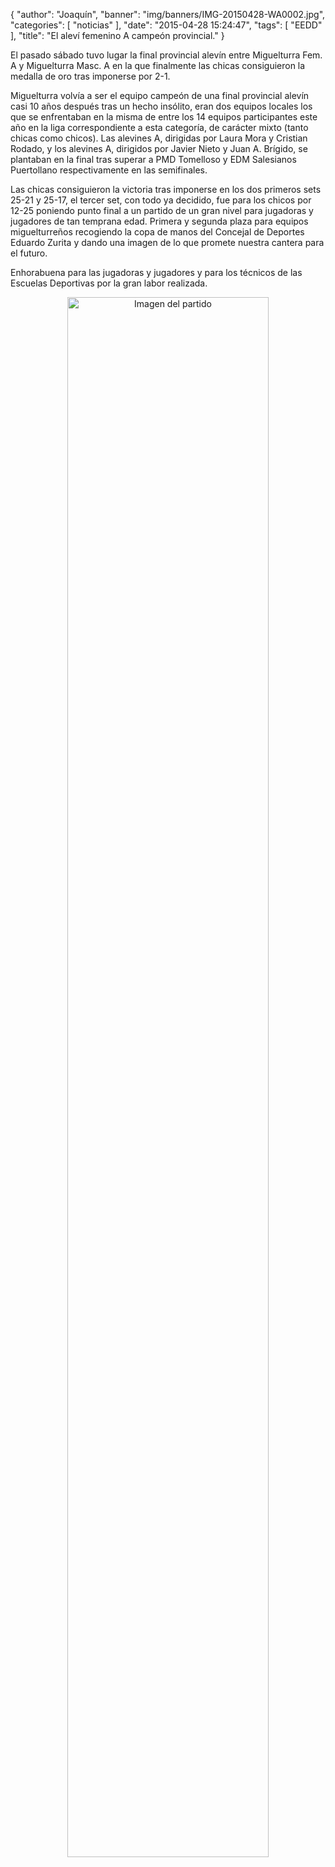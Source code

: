 {
  "author": "Joaquín", 
  "banner": "img/banners/IMG-20150428-WA0002.jpg", 
  "categories": [
    "noticias"
  ], 
  "date": "2015-04-28 15:24:47", 
  "tags": [
    "EEDD"
  ], 
  "title": "El aleví femenino A campeón provincial."
}

El pasado sábado tuvo lugar la final provincial alevín entre Miguelturra Fem. A y Miguelturra Masc. A en la que finalmente las chicas consiguieron la medalla de oro tras imponerse por 2-1.

Miguelturra volvía a ser el equipo campeón de una final provincial alevín casi 10 años después tras un hecho insólito, eran dos equipos locales los que se enfrentaban en la misma de entre los 14 equipos participantes este año en la liga correspondiente a esta categoría, de carácter mixto (tanto chicas como chicos). Las alevines A, dirigidas por Laura Mora y Cristian Rodado, y los alevines A, dirigidos por Javier Nieto y Juan A. Brígido, se plantaban en la final tras superar a PMD Tomelloso y EDM Salesianos Puertollano respectivamente en las semifinales.

Las chicas consiguieron la victoria tras imponerse en los dos primeros sets 25-21 y 25-17, el tercer set, con todo ya decidido, fue para los chicos por 12-25 poniendo punto final a un partido de un gran nivel para jugadoras y jugadores de tan temprana edad. Primera y segunda plaza para equipos miguelturreños recogiendo la copa de manos del Concejal de Deportes Eduardo Zurita y dando una imagen de lo que promete nuestra cantera para el futuro.

Enhorabuena para las jugadoras y jugadores y para los técnicos de las Escuelas Deportivas por la gran labor realizada.

<center>
<a target="_new" href="http://www.advmiguelturra.org/img/banners/IMG-20150428-WA0002.jpg"> 
<img alt="Imagen del partido" width="80%" align="center" src="http://www.advmiguelturra.org/img/banners/IMG-20150428-WA0002.jpg"/> </a> </center>


